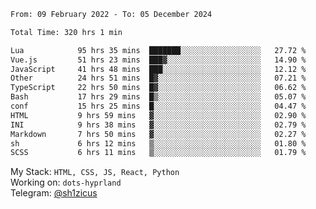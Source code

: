 <!--START_SECTION:waka-->

```txt
From: 09 February 2022 - To: 05 December 2024

Total Time: 320 hrs 1 min

Lua            95 hrs 35 mins  ███████░░░░░░░░░░░░░░░░░░   27.72 %
Vue.js         51 hrs 23 mins  ███▓░░░░░░░░░░░░░░░░░░░░░   14.90 %
JavaScript     41 hrs 48 mins  ███░░░░░░░░░░░░░░░░░░░░░░   12.12 %
Other          24 hrs 51 mins  █▓░░░░░░░░░░░░░░░░░░░░░░░   07.21 %
TypeScript     22 hrs 50 mins  █▓░░░░░░░░░░░░░░░░░░░░░░░   06.62 %
Bash           17 hrs 29 mins  █▒░░░░░░░░░░░░░░░░░░░░░░░   05.07 %
conf           15 hrs 25 mins  █░░░░░░░░░░░░░░░░░░░░░░░░   04.47 %
HTML           9 hrs 59 mins   ▓░░░░░░░░░░░░░░░░░░░░░░░░   02.90 %
INI            9 hrs 38 mins   ▓░░░░░░░░░░░░░░░░░░░░░░░░   02.79 %
Markdown       7 hrs 50 mins   ▓░░░░░░░░░░░░░░░░░░░░░░░░   02.27 %
sh             6 hrs 12 mins   ▒░░░░░░░░░░░░░░░░░░░░░░░░   01.80 %
SCSS           6 hrs 11 mins   ▒░░░░░░░░░░░░░░░░░░░░░░░░   01.79 %
```

<!--END_SECTION:waka-->
My Stack: `HTML, CSS, JS, React, Python` <br>
Working on: `dots-hyprland` <br>
Telegram: [@sh1zicus](https://t.me/sh1zicus) 

